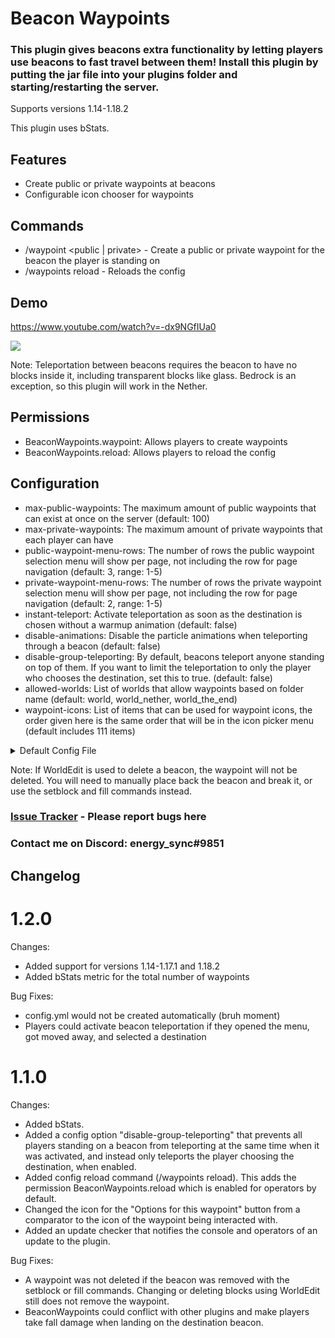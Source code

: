 # Beacon Waypoints
### This plugin gives beacons extra functionality by letting players use beacons to fast travel between them! Install this plugin by putting the jar file into your plugins folder and starting/restarting the server.


Supports versions 1.14-1.18.2

This plugin uses bStats.

## Features
- Create public or private waypoints at beacons
- Configurable icon chooser for waypoints


## Commands
- /waypoint <name> <public | private> - Create a public or private waypoint for the beacon the player is standing on
- /waypoints reload - Reloads the config


## Demo
https://www.youtube.com/watch?v=-dx9NGfIUa0

[![](http://img.youtube.com/vi/-dx9NGfIUa0/0.jpg)](https://www.youtube.com/watch?v=-dx9NGfIUa0 "Beacon Waypoints Plugin")


Note: Teleportation between beacons requires the beacon to have no blocks inside it, including transparent blocks like glass. Bedrock is an exception, so this plugin will work in the Nether.



## Permissions
- BeaconWaypoints.waypoint: Allows players to create waypoints
- BeaconWaypoints.reload: Allows players to reload the config


## Configuration
- max-public-waypoints: The maximum amount of public waypoints that can exist at once on the server (default: 100)
- max-private-waypoints: The maximum amount of private waypoints that each player can have
- public-waypoint-menu-rows: The number of rows the public waypoint selection menu will show per page, not including the row for page navigation (default: 3, range: 1-5)
- private-waypoint-menu-rows: The number of rows the private waypoint selection menu will show per page, not including the row for page navigation (default: 2, range: 1-5)
- instant-teleport: Activate teleportation as soon as the destination is chosen without a warmup animation (default: false)
- disable-animations: Disable the particle animations when teleporting through a beacon (default: false)
- disable-group-teleporting: By default, beacons teleport anyone standing on top of them. If you want to limit the teleportation to only the player who chooses the destination, set this to true. (default: false)
- allowed-worlds: List of worlds that allow waypoints based on folder name (default: world, world_nether, world_the_end)
- waypoint-icons: List of items that can be used for waypoint icons, the order given here is the same order that will be in the icon picker menu (default includes 111 items)

<details>
    <summary>Default Config File</summary>
    ```
#
# CONFIGURATION FOR BEACON WAYPOINTS
#

# The maximum amount of public waypoints that can exist at once on the server
max-public-waypoints: 100

# The maximum amount of private waypoints that each player can have
max-private-waypoints: 30

# The number of rows the public waypoint selection menu will show per page, not including the row for page navigation
# Range: 1-5
public-waypoint-menu-rows: 3

# The number of rows the private waypoint selection menu will show per page, not including the row for page navigation
# Range: 1-5
private-waypoint-menu-rows: 2

# Activate teleportation as soon as the destination is chosen without a warmup animation
instant-teleport: false

# Disable the particle animations when teleporting through a beacon
disable-animations: false

# By default, beacons teleport anyone standing on top of them. If you want to limit the teleportation to only the
# player who chooses the destination, set this to true.
disable-group-teleporting: false

# List of worlds that allow waypoints (based on folder name)
allowed-worlds:
- world
- world_nether
- world_the_end

# List of items that can be used for waypoint icons
# The order given here is the same order that will be in the icon picker menu
waypoint-icons:
- APPLE
- SHROOMLIGHT
- TOTEM_OF_UNDYING
- EMERALD
- DIAMOND
- END_CRYSTAL
- LEATHER
- FILLED_MAP
- SNOW_BLOCK
- RED_MUSHROOM
- CARROT
- GOLDEN_APPLE
- CREEPER_HEAD
- PRISMARINE_BRICKS
- ALLIUM
- IRON_PICKAXE
- QUARTZ_BRICKS
- SKELETON_SKULL
- POPPY
- PUMPKIN
- HONEYCOMB
- SEA_LANTERN
- BLUE_ICE
- PURPUR_BLOCK
- ENCHANTING_TABLE
- OAK_LOG
- WHEAT
- RED_BED
- ORANGE_TULIP
- BLAZE_POWDER
- SUGAR_CANE
- LAPIS_LAZULI
- CHORUS_FRUIT
- END_PORTAL_FRAME
- ELYTRA
- BREWING_STAND
- REDSTONE
- RED_SAND
- END_STONE
- CACTUS
- WATER_BUCKET
- SHULKER_BOX
- CHEST
- NETHERITE_INGOT
- SOUL_SAND
- RED_NETHER_BRICKS
- MAGMA_BLOCK
- SAND
- ENDER_PEARL
- WARPED_STEM
- CRIMSON_STEM
- ZOMBIE_HEAD
- OBSIDIAN
- WITHER_SKELETON_SKULL
- GRASS_BLOCK
- IRON_BLOCK
- COPPER_BLOCK
- GOLD_BLOCK
- DIAMOND_BLOCK
- NETHERITE_BLOCK
- SPRUCE_LOG
- BIRCH_LOG
- JUNGLE_LOG
- ACACIA_LOG
- DARK_OAK_LOG
- SPONGE
- BOOKSHELF
- NETHERRACK
- GLOWSTONE
- STONE_BRICKS
- DEEPSLATE_BRICKS
- MELON
- MYCELIUM
- EMERALD_BLOCK
- HAY_BLOCK
- BAMBOO
- IRON_BARS
- DRAGON_HEAD
- CAMPFIRE
- BEE_NEST
- TNT
- BEACON
- QUARTZ
- IRON_INGOT
- COPPER_INGOT
- GOLD_INGOT
- STRING
- FEATHER
- GUNPOWDER
- WHEAT_SEEDS
- BRICK
- BOOK
- SLIME_BALL
- EGG
- BONE
- BLAZE_ROD
- GOLD_NUGGET
- NETHER_WART
- ENDER_EYE
- EXPERIENCE_BOTTLE
- NETHER_STAR
- FIREWORK_ROCKET
- MUSIC_DISC_STAL
- CAKE
- SWEET_BERRIES
- WHITE_WOOL
- GOLDEN_PICKAXE
- DIAMOND_PICKAXE
- NETHERITE_PICKAXE
- FISHING_ROD
- TRIDENT
- GOLDEN_CARROT
    ```
</details>

Note: If WorldEdit is used to delete a beacon, the waypoint will not be deleted. You will need to manually place back the beacon and break it, or use the setblock and fill commands instead.


### [Issue Tracker](https://github.com/dawson-vilamaa/BeaconWaypoints/issues) - Please report bugs here
### Contact me on Discord: energy_sync#9851

## Changelog

# 1.2.0

Changes:
- Added support for versions 1.14-1.17.1 and 1.18.2
- Added bStats metric for the total number of waypoints

Bug Fixes:
- config.yml would not be created automatically (bruh moment)
- Players could activate beacon teleportation if they opened the menu, got moved away, and selected a destination

# 1.1.0
Changes:
- Added bStats.
- Added a config option "disable-group-teleporting" that prevents all players standing on a beacon from teleporting at the same time when it was activated, and instead only teleports the player choosing the destination, when enabled.
- Added config reload command (/waypoints reload). This adds the permission BeaconWaypoints.reload which is enabled for operators by default.
- Changed the icon for the "Options for this waypoint" button from a comparator to the icon of the waypoint being interacted with.
- Added an update checker that notifies the console and operators of an update to the plugin.

Bug Fixes:
- A waypoint was not deleted if the beacon was removed with the setblock or fill commands. Changing or deleting blocks using WorldEdit still does not remove the waypoint.
- BeaconWaypoints could conflict with other plugins and make players take fall damage when landing on the destination beacon.